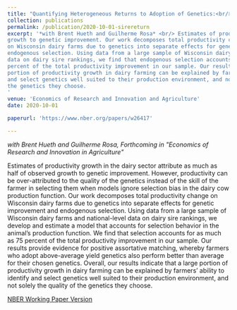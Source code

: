 ```yaml
---
title: "Quantifying Heterogeneous Returns to Adoption of Genetics:<br/> The Case of the Dairy Industry"
collection: publications
permalink: /publication/2020-10-01-sirereturn
excerpt: '*with Brent Hueth and Guilherme Rosa* <br/> Estimates of productivity growth in the dairy sector attribute as much as half of observed
growth to genetic improvement. Our work decomposes total productivity change
on Wisconsin dairy farms due to genetics into separate effects for genetic improvement and
endogenous selection. Using data from a large sample of Wisconsin dairy farms and national-level
data on dairy sire rankings, we find that endogenous selection accounts for as much as 75
percent of the total productivity improvement in our sample. Our results indicate that a large
portion of productivity growth in dairy farming can be explained by farmers’ ability to identify
and select genetics well suited to their production environment, and not solely the quality of
the genetics they choose.
'
venue: 'Economics of Research and Innovation and Agriculture'
date: 2020-10-01

paperurl: 'https://www.nber.org/papers/w26417'

---
```


*with Brent Hueth and Guilherme Rosa, Forthcoming in "Economics of Research and Innovation in Agriculture"*


Estimates of productivity growth in the dairy sector attribute as much as half of observed
growth to genetic improvement. However, productivity can be over-attributed to the quality of
the genetics instead of the skill of the farmer in selecting them when models ignore selection
bias in the dairy cow production function. Our work decomposes total productivity change
on Wisconsin dairy farms due to genetics into separate effects for genetic improvement and endogenous selection. Using data from a large sample of Wisconsin dairy farms and national-level
data on dairy sire rankings, we develop and estimate a model that accounts for selection
behavior in the animal’s production function. We find that selection accounts for as much as 75
percent of the total productivity improvement in our sample. Our results provide evidence for
positive assortative matching, whereby farmers who adopt above-average yield genetics also
perform better than average for their chosen genetics. Overall, our results indicate that a large
portion of productivity growth in dairy farming can be explained by farmers’ ability to identify
and select genetics well suited to their production environment, and not solely the quality of
the genetics they choose.

[NBER Working Paper Version](https://www.nber.org/papers/w26417)